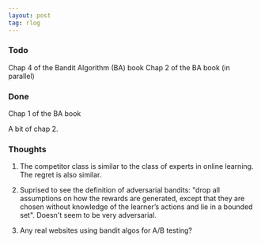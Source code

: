 ```yaml
---
layout: post
tag: rlog
---
```


### Todo

Chap 4 of the Bandit Algorithm (BA) book
Chap 2 of the BA book (in parallel)

### Done

Chap 1 of the BA book

A bit of chap 2.

### Thoughts

1) The competitor class is similar to the class of experts in online learning. The regret is also similar.

2) Suprised to see the definition of adversarial bandits: "drop all assumptions on how the rewards are generated,
except that they are chosen without knowledge of the learner’s actions and lie in a bounded set". Doesn't seem to be very adversarial. 

3) Any real websites using bandit algos for A/B testing?

